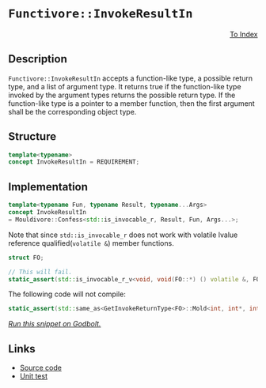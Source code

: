 <!-- Copyright 2024 Feng Mofan
SPDX-License-Identifier: Apache-2.0 -->

# `Functivore::InvokeResultIn`

<p style='text-align: right;'><a href="../../concepts.md#functivore-invoke-result-in">To Index</a></p>

## Description

`Functivore::InvokeResultIn` accepts a function-like type, a possible return type, and a list of argument type.
It returns true if the function-like type invoked by the argument types returns the possible return type.
If the function-like type is a pointer to a member function, then the first argument shall be the corresponding object type.

## Structure

```C++
template<typename>
concept InvokeResultIn = REQUIREMENT;
```

## Implementation

```C++
template<typename Fun, typename Result, typename...Args>
concept InvokeResultIn
= Mouldivore::Confess<std::is_invocable_r, Result, Fun, Args...>;
```

Note that since `std::is_invocable_r` does not work with volatile lvalue reference qualified(`volatile &`) member functions.

```C++
struct FO;

// This will fail.
static_assert(std::is_invocable_r_v<void, void(FO::*) () volatile &, FO>);
```

The following code will not compile:

```C++
static_assert(std::same_as<GetInvokeReturnType<FO>::Mold<int, int*, int**, int***>, void>);
```

[*Run this snippet on Godbolt.*](https://godbolt.org/#z:OYLghAFBqd5QCxAYwPYBMCmBRdBLAF1QCcAaPECAMzwBtMA7AQwFtMQByARg9KtQYEAysib0QXACx8BBAKoBnTAAUAHpwAMvAFYTStJg1DIApACYAQuYukl9ZATwDKjdAGFUtAK4sGIAOwArKSuADJ4DJgAcj4ARpjEIGbBAA6oCoRODB7evgGp6ZkC4ZExLPGJybaY9o4CQgRMxAQ5Pn5B1bVZDU0EJdFxCUnBCo3NrXkdo739ZRXDAJS2qF7EyOwcAPQAVLt7%2BweH25smGgCCO3sA1AAimCmujMh4mApX%2Byfnl0c/B59npwBZgAzBFkN4sFcTMC3AQAJ4PAD6BGITEICmh2EBgIImBYKQMuOhsLxBKYRJh8IezDYADp6ZiruCmAo3spiJh8KJcaQrlTGKxMPTadh6GxBBjgVjzmgGOsUgQrh4GFRXm9oTcruzOXhuZhiaK8YwCAphZiQCAAG5iLz64FWc6A76/F27f7Oq4ASXxYuN5Ky7z27tdIeO2POuJ95LtsIRArYVwAYl4GLz%2BTTMFcAEqvLy0AhpuMZ4VnYjASXSs6y%2BWKz0MS2oADWmBzCjzBDr2OBmuVqtZxNG6AteAUiIiDdEsXoiLI2dz%2Bd5ydTV1L5bNUuhDoBX1Dbqd%2ByuABVXibA3ud7v/oDRsQvA4kwB5Tfhi6bI8IEdXADudFoVyoaK0LS16NI4yCIiySjNBAg7DqO46oJO07EIilrEg2eDoLyGHoBAiYPha2wLFcEDEQ2hJ0Jm5gAGyLk%2BUoLJuHBLLQnCBLwfgcFopCoJwbjWNYVwKCsaxUSCPCkAQmjMUsjYgJIAActLAgAnCp/jAgpGlmApgSSMC0isRwki8CwEgaBopCcdxvEcLwCggJZUlccxpBwLAMCICAKwECkXgFhQEBoPilHEFEgqcKoCnUQAtNRkhXMAyDIFcUi0mYvA6kQxCYXo/CCCIYjsFIMiCIoKjqC5pC6FwpBfqiKScDwLFsRx0k8ZwD7%2BX5iqoFQVxRbF8WJclqWSOlJEeCF9DEFC4kLLwzlaEsEBIMFKSheQlDraFIDAFIZh8HQuLEA5ECxO1sQRE0cJNbwV3MMQcIPrE2iYA4d2kMF4oEA%2BDC0LdVVYLEXjAG4Yi0A53C8FgLCGMA4hA3gHIOHglqvO1mCqO9/kbBJES4kZ3G0HgsSok9HhYO1KJ4GZ0OkOjxCxOkmB3HDRgk0Y0lLFQBjlgAai8X4PtSn35cIojiCV4vlWo7U1fo8MoAJlj6KTDmQEsqAKlkUMxYOGqmJY1hmDZjM5VgGukZ0711H4ECuBMfi1WEEQDOUQy1WkGR207eje0UDCzIMiS1XYtvdGMLSeG0ejh6j9RR8HHuh7YUd%2B2HSdu3MntLMJqzrBILUcOxVntbZA3RXFCVJSlaVmCRuCECQc3AlwC2SdzSwIJgTBYIk1tyfptIqcC/iSBokhmJI1EWYE1EqfonAmaQZlt7S1FcNRCkqQpW96VwgSj7R1m8LZ9mOZ3LkrZ5q3ed1/lbUFqDTQk4VsJwTQsJa/gxUwTIGCMKlFStIuC0m4llEguVari0KlLaQMslByyqroQ69UmCNWhsXUup8OocC6r5fyVw%2BqVyGglZkQCuAgLARoSaL8NozVbmYDuS1XJ3x2jNJ%2BHChgUP2ipLglkaD5gSGdC6VUHo3U%2BhIp6L03ofXpt9Y0f0AbtWBqDcGtBIafVhvDRG3F8Ao0cOjKGEDsbIFxp9AmNR2okzJjdSmGxuI0zphJRmzMlBs10REUA18%2BB8wUILTAwtRb01gZLYqCDZCy0qtxVBisuZGysKrWxVstY6wEHrA23ZEkmzNgkC2GNNY2wTvbR2Mc8guwYOgZO8wvaFF9uU52pAA52xqZ7YpdsejjEaXHGoEdE4zGziHOO6cemZ0GaUYZ7dlgF2KtgtqVUK6DWrgA%2BGwDQHgMbvgbKrd26LS7qQHufchjWyMivNeIDJ5BHUhpKeM9JC1VwefWwl9WE33gHfHyPUuH0NCu/DYX9hosAUJaFKloqG0kJCeTK2yoFDhgbIOBETSryCQTEnQIBgR1QandeZZdFmdQfr1fqqggUgrBRCqFow6Gv1muYYEwIWHczcmtX5nDArcMSKClIKRUJUMRFSggiJSUIOOiIygYjuLSMBhJaVsjbafUUYIZRgN9GYBBmDCGUMJI6I5o4mGyMI7GMxmYix9MrFE14LY8mcIHHUxyi43gbiWaeI5t45lvMmACyFiLRgYtEXhIkJEsqaL5aYvicYFWNgUnwDSXbKGmxYI5MsKbM%2B5tMKFOtvHO2LgqkZxCFUtpqcWlZHzSW4oQyU69K6AM7puQmnZsjhM92tS069HzdMZoRai4zNEj2oyODy6cAGmS0FVxwUgMFVs5udL5r7Ovt3Xu/dKDF3OUkEBDLAiBEngIjQDL/Db3xTZTgF8nIHLkoEMBs8NBmE3re/wUh55bqXhwYECzj12SvstYuGUj1nxPV%2BmSDMRFZHkkAA%3D%3D%3D)

## Links

- [Source code](../../../../conceptrodon/functivore/concepts/invoke_result_in.hpp)
- [Unit test](../../../../tests/unit/concepts/functivore/invoke_result_in.test.hpp)
